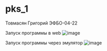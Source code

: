 # pks_1

Товмасян Григорий ЭФБО-04-22 

Запуск программы в web
![image](https://github.com/user-attachments/assets/1c7a6051-10c8-49b5-a6b8-33cc76ce9668)

Запуск программы через эмулятор
![image](https://github.com/user-attachments/assets/3690bdc9-3f4e-483f-adb9-7c85672bd763)
